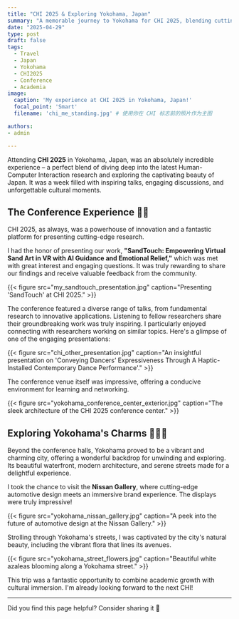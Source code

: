 ```yaml
---
title: "CHI 2025 & Exploring Yokohama, Japan"
summary: "A memorable journey to Yokohama for CHI 2025, blending cutting-edge HCI research with the vibrant culture of Japan."
date: "2025-04-29" 
type: post
draft: false
tags:
  - Travel
  - Japan
  - Yokohama
  - CHI2025
  - Conference
  - Academia
image:
  caption: 'My experience at CHI 2025 in Yokohama, Japan!'
  focal_point: 'Smart'
  filename: 'chi_me_standing.jpg' # 使用你在 CHI 标志前的照片作为主图

authors:
- admin

---
```


Attending **CHI 2025** in Yokohama, Japan, was an absolutely incredible experience – a perfect blend of diving deep into the latest Human-Computer Interaction research and exploring the captivating beauty of Japan. It was a week filled with inspiring talks, engaging discussions, and unforgettable cultural moments.


## The Conference Experience 🔬🤝

CHI 2025, as always, was a powerhouse of innovation and a fantastic platform for presenting cutting-edge research.

I had the honor of presenting our work, **"SandTouch: Empowering Virtual Sand Art in VR with AI Guidance and Emotional Relief,"** which was met with great interest and engaging questions. It was truly rewarding to share our findings and receive valuable feedback from the community.

{{< figure src="my_sandtouch_presentation.jpg" caption="Presenting 'SandTouch' at CHI 2025." >}}

The conference featured a diverse range of talks, from fundamental research to innovative applications. Listening to fellow researchers share their groundbreaking work was truly inspiring. I particularly enjoyed connecting with researchers working on similar topics. Here's a glimpse of one of the engaging presentations:

{{< figure src="chi_other_presentation.jpg" caption="An insightful presentation on 'Conveying Dancers’ Expressiveness Through A Haptic-Installed Contemporary Dance Performance'." >}}

The conference venue itself was impressive, offering a conducive environment for learning and networking.

{{< figure src="yokohama_conference_center_exterior.jpg" caption="The sleek architecture of the CHI 2025 conference center." >}}

## Exploring Yokohama's Charms 🌃🇯🇵

Beyond the conference halls, Yokohama proved to be a vibrant and charming city, offering a wonderful backdrop for unwinding and exploring. Its beautiful waterfront, modern architecture, and serene streets made for a delightful experience.

I took the chance to visit the **Nissan Gallery**, where cutting-edge automotive design meets an immersive brand experience. The displays were truly impressive!

{{< figure src="yokohama_nissan_gallery.jpg" caption="A peek into the future of automotive design at the Nissan Gallery." >}}

Strolling through Yokohama's streets, I was captivated by the city's natural beauty, including the vibrant flora that lines its avenues.

{{< figure src="yokohama_street_flowers.jpg" caption="Beautiful white azaleas blooming along a Yokohama street." >}}

This trip was a fantastic opportunity to combine academic growth with cultural immersion. I'm already looking forward to the next CHI!

---
Did you find this page helpful? Consider sharing it 🙌